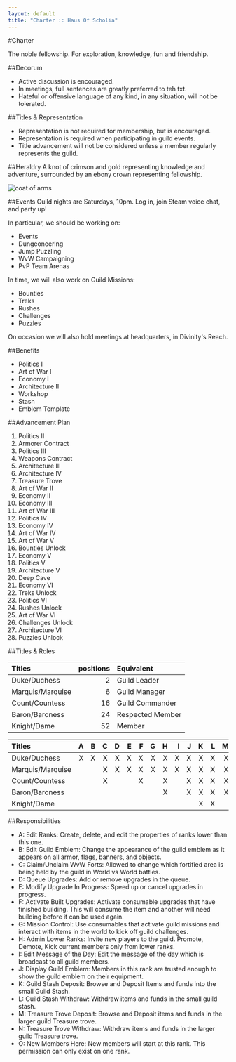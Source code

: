 ```yaml
---
layout: default
title: "Charter :: Haus Of Scholia"
---
```


#Charter

The noble fellowship. For exploration, knowledge, fun and friendship.

##Decorum

* Active discussion is encouraged.
* In meetings, full sentences are greatly preferred to teh txt.
* Hateful or offensive language of any kind, in any situation, will not be tolerated.

##Titles & Representation

* Representation is not required for membership, but is encouraged.
* Representation is required when participating in guild events.
* Title advancement will not be considered unless a member regularly represents the guild.

##Heraldry
A knot of crimson and gold representing knowledge and adventure, surrounded by an ebony crown representing fellowship.

![coat of arms](http://f.cl.ly/items/3k083y411B0U1g0A2I1c/Screen%20Shot%202013-09-23%20at%2011.35.25.png)

##Events
Guild nights are Saturdays, 10pm. Log in, join Steam voice chat, and party up!

In particular, we should be working on:

<ul class="square">
<li>Events</li>
<li>Dungeoneering</li>
<li>Jump Puzzling</li>
<li>WvW Campaigning</li>
<li>PvP Team Arenas</li>
</ul>

In time, we will also work on Guild Missions:

<ul class="square">
<li>Bounties</li>
<li>Treks</li>
<li>Rushes</li>
<li>Challenges</li>
<li>Puzzles</li>
</ul>

On occasion we will also hold meetings at headquarters, in Divinity's Reach.

##Benefits
<ul class="square">
<li>Politics I</li>
<li>Art of War I</li>
<li>Economy I</li>
<li>Architecture II</li>
<li>Workshop</li>
<li>Stash</li>
<li>Emblem Template</li>
</ul>

##Advancement Plan
1. Politics II
1. Armorer Contract
1. Politics III
1. Weapons Contract
1. Architecture III
1. Architecture IV
1. Treasure Trove
1. Art of War II
1. Economy II
1. Economy III
1. Art of War III
1. Politics IV
1. Economy IV
1. Art of War IV
1. Art of War V
1. Bounties Unlock
1. Economy V
1. Politics V
1. Architecture V
1. Deep Cave
1. Economy VI
1. Treks Unlock
1. Politics VI
1. Rushes Unlock
1. Art of War VI
1. Challenges Unlock
1. Architecture VI
1. Puzzles Unlock

##Titles & Roles

| Titles            | positions | Equivalent
|:---               |       ---:|:---
| Duke/Duchess      | 2         | Guild Leader
| Marquis/Marquise  | 6         | Guild Manager
| Count/Countess    | 16        | Guild Commander
| Baron/Baroness    | 24        | Respected Member
| Knight/Dame       | 52        | Member

| Titles            | A    | B    | C    | D    | E    | F    | G    | H    | I    | J    | K    | L    | M    | N    | O    |
|:---               | ---: | ---: | ---: | ---: | ---: | ---: | ---: | ---: | ---: | ---: | ---: | ---: | ---: | ---: | ---: |
| Duke/Duchess      | X    | X    | X    | X    | X    | X    | X    | X    | X    | X    | X    | X    | X    | X    |      |
| Marquis/Marquise  |      |      | X    | X    | X    | X    | X    | X    | X    | X    | X    | X    | X    | X    |      |
| Count/Countess    |      |      | X    |      |      | X    |      | X    |      | X    | X    | X    | X    | X    |      |
| Baron/Baroness    |      |      |      |      |      |      |      | X    |      | X    | X    | X    | X    | X    |      |
| Knight/Dame       |      |      |      |      |      |      |      |      |      |      | X    | X    |      |      | X    |

##Responsibilities
- A: Edit Ranks: Create, delete, and edit the properties of ranks lower than this one.
- B: Edit Guild Emblem: Change the appearance of the guild emblem as it appears on all armor, flags, banners, and objects.
- C: Claim/Unclaim WvW Forts: Allowed to change which fortified area is being held by the guild in World vs World battles.
- D: Queue Upgrades: Add or remove upgrades in the queue.
- E: Modify Upgrade In Progress: Speed up or cancel upgrades in progress.
- F: Activate Built Upgrades: Activate consumable upgrades that have finished building. This will consume the item and another will need building before it can be used again.
- G: Mission Control: Use consumables that activate guild missions and interact with items in the world to kick off guild challenges.
- H: Admin Lower Ranks: Invite new players to the guild. Promote, Demote, Kick current members only from lower ranks.
- I: Edit Message of the Day: Edit the message of the day which is broadcast to all guild members.
- J: Display Guild Emblem: Members in this rank are trusted enough to show the guild emblem on their equipment.
- K: Guild Stash Deposit: Browse and Deposit Items and funds into the small Guild Stash.
- L: Guild Stash Withdraw: Withdraw items and funds in the small guild stash.
- M: Treasure Trove Deposit: Browse and Deposit items and funds in the larger guild Treasure trove.
- N: Treasure Trove Withdraw: Withdraw items and funds in the larger guild Treasure trove.
- O: New Members Here: New members will start at this rank. This permission can only exist on one rank.
